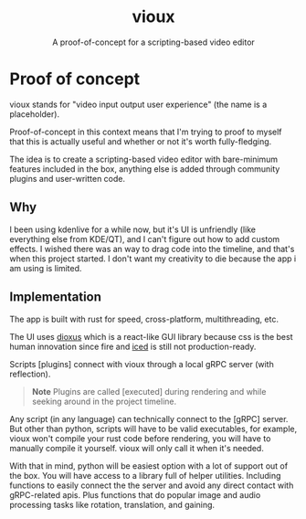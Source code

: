 <div align="center">

# vioux

A proof-of-concept for a scripting-based video editor
</div>

# Proof of concept

vioux stands for "video input output user experience" (the name is a placeholder).

Proof-of-concept in this context means that I'm trying to proof to myself that this is actually useful and whether or not it's worth fully-fledging.

The idea is to create a scripting-based video editor with bare-minimum features included in the box, anything else is added through community plugins and user-written code.

## Why

I been using kdenlive for a while now, but it's UI is unfriendly (like everything else from KDE/QT), and I can't figure out how to add custom effects. I wished there was an way to drag code into the timeline, and that's when this project started. I don't want my creativity to die because the app i am using is limited.

## Implementation

The app is built with rust for speed, cross-platform, multithreading, etc.

The UI uses [dioxus](https://github.com/DioxusLabs/dioxus) which is a react-like GUI library because css is the best human innovation since fire and [iced](https://github.com/iced-rs/iced) is still not production-ready.

Scripts [plugins] connect with vioux through a local gRPC server (with reflection).

> **Note**
> Plugins are called [executed] during rendering and while seeking around in the project timeline.

Any script (in any language) can technically connect to the [gRPC] server. But other than python, scripts will have to be valid executables, for example, vioux won't compile your rust code before rendering, you will have to manually compile it yourself. vioux will only call it when it's needed.

With that in mind, python will be easiest option with a lot of support out of the box. You will have access to a library full of helper utilities. Including functions to easily connect the the server and avoid any direct contact with gRPC-related apis. Plus functions that do popular image and audio processing tasks like rotation, translation, and gaining.
